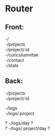 # Router

## Front:
-/  
-/projects  
-/project/:id  
-/curiculumvitae  
-/contact  
-/stats


## Back:
-/projects  
-/project/:id  

-/logs  
-/logs/:project 
 
? -/logs/day ?  
? -/logs/:project/day ?